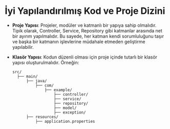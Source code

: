 # İyi Yapılandırılmış Kod ve Proje Dizini

- **Proje Yapısı**: Projeler, modüler ve katmanlı bir yapıya sahip olmalıdır. Tipik olarak, Controller, Service, Repository gibi katmanlar arasında net bir ayırım yapılmalıdır. Bu sayede, her katman kendi sorumluluğunu taşır ve başka bir katmanın işlevlerine müdahale etmeden geliştirme yapılabilir.

- **Klasör Yapısı**: Kodun düzenli olması için proje içinde tutarlı bir klasör yapısı oluşturulmalıdır. Örneğin:
      
      src/
        ├── main/
            ├── java/
                ├── com/
                    ├── example/
                        ├── controller/
                        ├── service/
                        ├── repository/
                        ├── model/
                        ├── exception/
            ├── resources/
                ├── application.properties